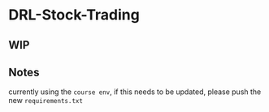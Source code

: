 # DRL-Stock-Trading

## WIP 

## Notes
currently using the `course env`, if this needs to be updated, please push the new `requirements.txt`
